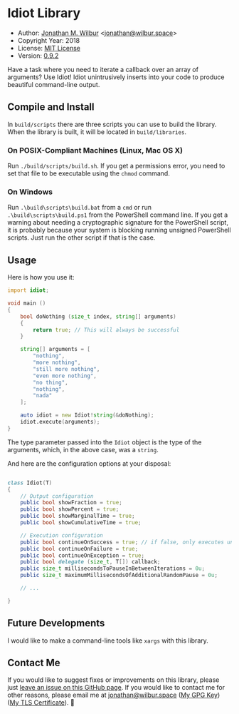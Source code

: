 # Idiot Library

* Author: [Jonathan M. Wilbur](http://jonathan.wilbur.space) <[jonathan@wilbur.space](mailto:jonathan@wilbur.space)>
* Copyright Year: 2018
* License: [MIT License](https://mit-license.org/)
* Version: [0.9.2](http://semver.org/)

Have a task where you need to iterate a callback over an array of arguments?
Use Idiot! Idiot unintrusively inserts into your code to produce beautiful
command-line output.

## Compile and Install

In `build/scripts` there are three scripts you can use to build the library.
When the library is built, it will be located in `build/libraries`.

### On POSIX-Compliant Machines (Linux, Mac OS X)

Run `./build/scripts/build.sh`.
If you get a permissions error, you need to set that file to be executable
using the `chmod` command.

### On Windows

Run `.\build\scripts\build.bat` from a `cmd` or run `.\build\scripts\build.ps1`
from the PowerShell command line. If you get a warning about needing a
cryptographic signature for the PowerShell script, it is probably because
your system is blocking running unsigned PowerShell scripts. Just run the
other script if that is the case.

## Usage

Here is how you use it:

```d
import idiot;

void main ()
{
    bool doNothing (size_t index, string[] arguments)
    {
        return true; // This will always be successful
    }

    string[] arguments = [
        "nothing",
        "more nothing",
        "still more nothing",
        "even more nothing",
        "no thing",
        "nothing",
        "nada"
    ];

    auto idiot = new Idiot!string(&doNothing);
    idiot.execute(arguments);
}
```

The type parameter passed into the `Idiot` object is the type of the arguments,
which, in the above case, was a `string`.

And here are the configuration options at your disposal:

```d

class Idiot(T)
{
    // Output configuration
    public bool showFraction = true;
    public bool showPercent = true;
    public bool showMarginalTime = true;
    public bool showCumulativeTime = true;

    // Execution configuration
    public bool continueOnSuccess = true; // if false, only executes until success occurs
    public bool continueOnFailure = true;
    public bool continueOnException = true;
    public bool delegate (size_t, T[]) callback;
    public size_t millisecondsToPauseInBetweenIterations = 0u;
    public size_t maximumMillisecondsOfAdditionalRandomPause = 0u;

    // ...

}

```

## Future Developments

I would like to make a command-line tools like `xargs` with this library.

## Contact Me

If you would like to suggest fixes or improvements on this library, please just
[leave an issue on this GitHub page](https://github.com/JonathanWilbur/idiot/issues). If you would like to contact me for other reasons,
please email me at [jonathan@wilbur.space](mailto:jonathan@wilbur.space)
([My GPG Key](http://jonathan.wilbur.space/downloads/jonathan@wilbur.space.gpg.pub))
([My TLS Certificate](http://jonathan.wilbur.space/downloads/jonathan@wilbur.space.chain.pem)). :boar: